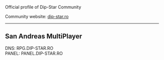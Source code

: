 Official profile of Dip-Star Community

Community website: [dip-star.ro](https://dip-star.ro/)

------------------------
San Andreas MultiPlayer
------------------------
DNS: RPG.DIP-STAR.RO                                                          
PANEL: PANEL.DIP-STAR.RO

